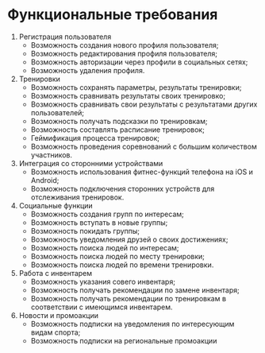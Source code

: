 # Функциональные требования

1. Регистрация пользователя
   - Возможность создания нового профиля пользователя;
   - Возможность редактирования профиля пользователя;
   - Возможность авторизации через профили в социальных сетях;
   - Возможность удаления профиля.
2. Тренировки
   - Возможность сохранять параметры, результаты тренировки;
   - Возможность сравнивать результаты своих тренировко;
   - Возможность сравнивать свои результаты с результатами других пользователей;
   - Возможность получать подсказки по тренировкам;
   - Возможность составлять расписание тренировок;
   - Геймификация процесса тренировок;
   - Возможность проведения соревнований с большим количеством участников.
3. Интеграция со сторонними устройствами
   - Возможность использования фитнес-функций телефона на iOS и Android;
   - Возможность подключения сторонних устройств для отслеживания тренировок.
4. Социальные функции
   - Возможность создания групп по интересам;
   - Возможность вступать в новые группы;
   - Возможность покидать группы;
   - Возможность уведомления друзей о своих достижениях;
   - Возможность поиска людей по интересам;
   - Возможность поиска людей по месту тренировки;
   - Возможность поиска людей по времени тренировки.
5. Работа с инвентарем
   - Возможность указания совего инвентаря;
   - Возможность получать рекомендации по замене инвентаря;
   - Возможность получать рекомендации по тренировкам в соответствии с имеющимся инвентарем.
6. Новости и промоакции
   - Возможность подписки на уведомления по интересующим видам спорта;
   - Возможность подписки на региональные промоакции